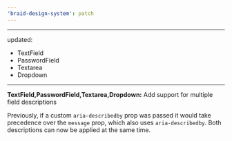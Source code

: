 ```yaml
---
'braid-design-system': patch
---
```


---
updated:
  - TextField
  - PasswordField
  - Textarea
  - Dropdown
---

**TextField,PasswordField,Textarea,Dropdown:** Add support for multiple field descriptions

Previously, if a custom `aria-describedby` prop was passed it would take precedence over the `message` prop, which also uses `aria-describedby`. Both descriptions can now be applied at the same time. 
